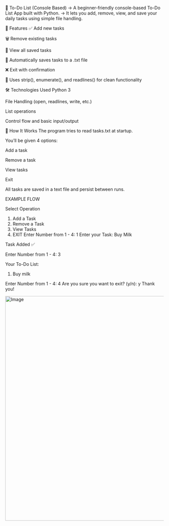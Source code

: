📝 To-Do List (Console Based)
-> A beginner-friendly console-based To-Do List App built with Python.
-> It lets you add, remove, view, and save your daily tasks using simple file handling.

📌 Features
✅ Add new tasks

🗑️ Remove existing tasks

👀 View all saved tasks

💾 Automatically saves tasks to a .txt file

❌ Exit with confirmation

🧠 Uses strip(), enumerate(), and readlines() for clean functionality

🛠️ Technologies Used
Python 3

File Handling (open, readlines, write, etc.)

List operations

Control flow and basic input/output

🚀 How It Works
The program tries to read tasks.txt at startup.

You’ll be given 4 options:

Add a task

Remove a task

View tasks

Exit

All tasks are saved in a text file and persist between runs.

EXAMPLE FLOW

Select Operation
1. Add a Task
2. Remove a Task
3. View Tasks
4. EXIT
Enter Number from 1 - 4: 1
Enter your Task: Buy Milk

Task Added ✅

Enter Number from 1 - 4: 3

Your To-Do List:
1. Buy milk

Enter Number from 1 - 4: 4
Are you sure you want to exit? (y/n): y
Thank you! 

<img width="1478" height="714" alt="Image" src="https://github.com/user-attachments/assets/4c25a3b6-d6b6-4c52-968f-e80ddf5ce0ac" />





